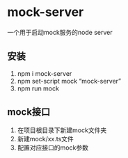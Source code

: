# mock-server

一个用于启动mock服务的node server

## 安装

1. npm i mock-server
2. npm set-script mock “mock-server”
3. npm run mock

## mock接口

1. 在项目根目录下新建mock文件夹
2. 新建mock/xx.ts文件
3. 配置对应接口的mock参数
